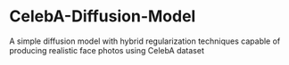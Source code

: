 # CelebA-Diffusion-Model
A simple diffusion model with hybrid regularization techniques capable of producing realistic face photos using CelebA dataset
